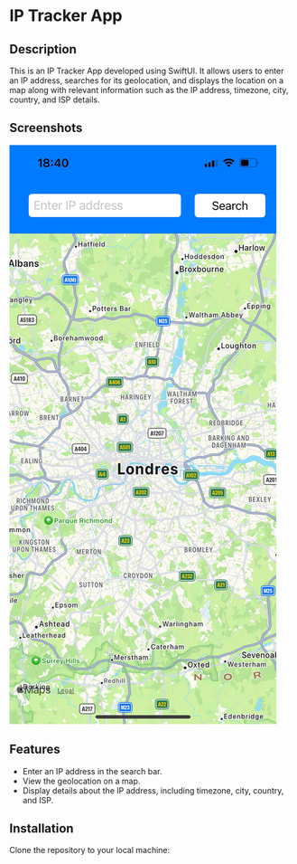 # IP Tracker App

## Description
This is an IP Tracker App developed using SwiftUI. It allows users to enter an IP address, searches for its geolocation, and displays the location on a map along with relevant information such as the IP address, timezone, city, country, and ISP details.

## Screenshots
![Screenshot of the theme](tracker.jpg)

## Features
- Enter an IP address in the search bar.
- View the geolocation on a map.
- Display details about the IP address, including timezone, city, country, and ISP.

## Installation
Clone the repository to your local machine:
